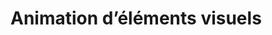 # Animation d’éléments visuels

<!-- start-replace-subnav -->

<!-- end-replace-subnav -->

<!-- start-replace-subnav -->

<!-- end-replace-subnav -->
